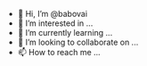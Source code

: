 - 👋 Hi, I’m @babovai
- 👀 I’m interested in ...
- 🌱 I’m currently learning ...
- 💞️ I’m looking to collaborate on ...
- 📫 How to reach me ...

<!---
babovai/babovai is a ✨ special ✨ repository because its `README.md` (this file) appears on your GitHub profile.
You can click the Preview link to take a look at your changes.
--->
